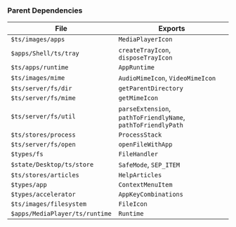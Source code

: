 ### Parent Dependencies

| File | Exports |
| ---- | ------- |
| `$ts/images/apps` | `MediaPlayerIcon` |
| `$apps/Shell/ts/tray` | `createTrayIcon`, `disposeTrayIcon` |
| `$ts/apps/runtime` | `AppRuntime` |
| `$ts/images/mime` | `AudioMimeIcon`, `VideoMimeIcon` |
| `$ts/server/fs/dir` | `getParentDirectory` |
| `$ts/server/fs/mime` | `getMimeIcon` |
| `$ts/server/fs/util` | `parseExtension`, `pathToFriendlyName`, `pathToFriendlyPath` |
| `$ts/stores/process` | `ProcessStack` |
| `$ts/server/fs/open` | `openFileWithApp` |
| `$types/fs` | `FileHandler` |
| `$state/Desktop/ts/store` | `SafeMode`, `SEP_ITEM` |
| `$ts/stores/articles` | `HelpArticles` |
| `$types/app` | `ContextMenuItem` |
| `$types/accelerator` | `AppKeyCombinations` |
| `$ts/images/filesystem` | `FileIcon` |
| `$apps/MediaPlayer/ts/runtime` | `Runtime` |
